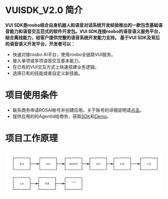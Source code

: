 
VUISDK_V2.0 简介
=

**VUI SDK是roobo结合自身机器人和语音对话系统开发经验推出的一款包含基础语音能力和语音交互范式的软件开发包。VUI SDK连接roobo的语音语义服务平台，结合离线能力，给客户提供完整的语音系统开发能力支持。 
基于VUI SDK及背后的语音语义开发平台，开发者可以：**

-  快速对接roobo AI平台，使用roobo全链路VUI服务。  
-  接入单项或多项语音交互基本能力。  
-  在已有的VUI交互方式上快速搭建业务逻辑。  
-  选择已有的技能或者自定义新技能。  


项目使用条件
=

-  联系商务申请ROSAI帐号并创建应用。关于账号的详细说明请[点击](https://github.com/271766152/docs/blob/master/VUI-SDK/2.0/doc/%E8%B4%A6%E5%8F%B7%E7%94%B3%E8%AF%B7%E6%96%B9%E6%B3%95.md)。    
-  提供应用的的AgentId给商务，获取[SDK]()和[Demo](https://github.com/271766152/docs/blob/master/VUI-SDK/2.0/doc/Demo.md)。  


项目工作原理
=

![image.png](https://github.com/271766152/docs/blob/master/VUI-SDK/2.0/doc/img/%E6%B5%81%E7%A8%8B%E5%9B%BE.png)
